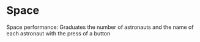 # Space
Space performance: Graduates the number of astronauts and the name of each astronaut with the press of a button
